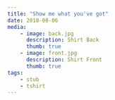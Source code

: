```yaml
---
title: "Show me what you've got"
date: 2018-08-06
media:
    - image: back.jpg
      description: Shirt Back
      thumb: true
    - image: front.jpg
      description: Shirt Front
      thumb: true
tags:
    - stub
    - tshirt
---
```

